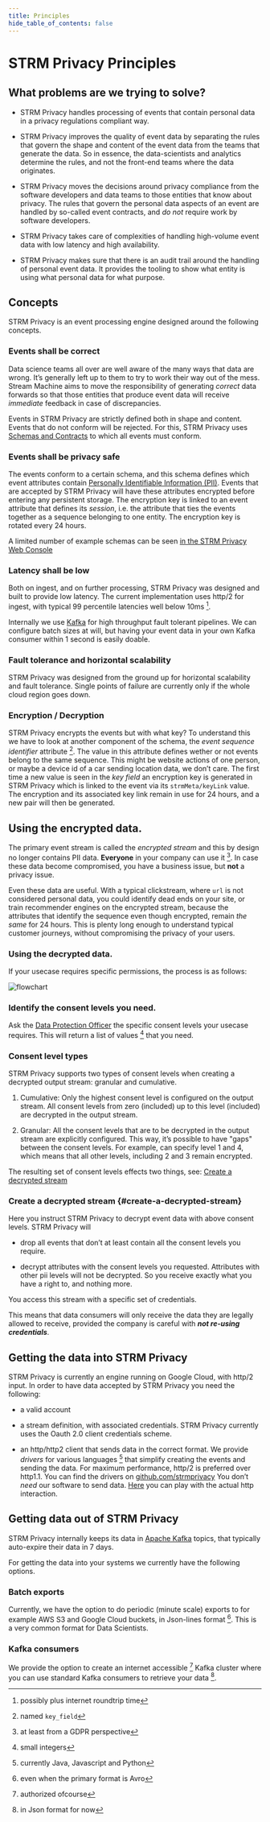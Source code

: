 ```yaml
---
title: Principles
hide_table_of_contents: false
---
```


# STRM Privacy Principles

## What problems are we trying to solve?

-   STRM Privacy handles processing of events that contain personal data
    in a privacy regulations compliant way.

-   STRM Privacy improves the quality of event data by separating the
    rules that govern the shape and content of the event data from the
    teams that generate the data. So in essence, the data-scientists and
    analytics determine the rules, and not the front-end teams where the
    data originates.

-   STRM Privacy moves the decisions around privacy compliance from the
    software developers and data teams to those entities that know about
    privacy. The rules that govern the personal data aspects of an event
    are handled by so-called event contracts, and *do not* require work
    by software developers.

-   STRM Privacy takes care of complexities of handling high-volume
    event data with low latency and high availability.

-   STRM Privacy makes sure that there is an audit trail around the
    handling of personal event data. It provides the tooling to show
    what entity is using what personal data for what purpose.

## Concepts

STRM Privacy is an event processing engine designed around the following
concepts.

### Events shall be correct

Data science teams all over are well aware of the many ways that data
are wrong. It’s generally left up to them to try to work their way out
of the mess. Stream Machine aims to move the responsibility of
generating *correct* data forwards so that those entities that produce
event data will receive *immediate* feedback in case of discrepancies.

Events in STRM Privacy are strictly defined both in shape and content.
Events that do not conform will be rejected. For this, STRM Privacy uses
[Schemas and Contracts](/02-concepts/02-data-contracts/01-schemas-and-contracts.md) to which all events
must conform.

### Events shall be privacy safe

The events conform to a certain schema, and this schema defines which
event attributes contain [Personally Identifiable Information
(PII)](https://en.wikipedia.org/wiki/Personal_data). Events that are
accepted by STRM Privacy will have these attributes encrypted before
entering any persistent storage. The encryption key is linked to an
event attribute that defines its *session*, i.e. the attribute that ties
the events together as a sequence belonging to one entity. The
encryption key is rotated every 24 hours.

A limited number of example schemas can be seen [in the STRM Privacy Web
Console](https://strmprivacy.io/schemas/)

### Latency shall be low

Both on ingest, and on further processing, STRM Privacy was designed and
built to provide low latency. The current implementation uses http/2 for
ingest, with typical 99 percentile latencies well below 10ms [^1].

Internally we use [Kafka](https://kafka.apache.org/) for high throughput
fault tolerant pipelines. We can configure batch sizes at will, but
having your event data in your own Kafka consumer within 1 second is
easily doable.

### Fault tolerance and horizontal scalability

STRM Privacy was designed from the ground up for horizontal scalability
and fault tolerance. Single points of failure are currently only if the
whole cloud region goes down.

### Encryption / Decryption

STRM Privacy encrypts the events but with what key? To understand this
we have to look at another component of the schema, the *event sequence
identifier* attribute [^2]. The value in this attribute defines wether or
not events belong to the same sequence. This might be website actions of
one person, or maybe a device id of a car sending location data, we
don’t care. The first time a new value is seen in the *key field* an
encryption key is generated in STRM Privacy which is linked to the event
via its `strmMeta/keyLink` value. The encryption and its associated key
link remain in use for 24 hours, and a new pair will then be generated.

## Using the encrypted data.

The primary event stream is called the *encrypted stream* and this by
design no longer contains PII data. **Everyone** in your company can use
it [^3]. In case these data become compromised, you have a business
issue, but **not** a privacy issue.

Even these data are useful. With a typical clickstream, where `url` is
not considered personal data, you could identify dead ends on your site,
or train recommender engines on the encrypted stream, because the
attributes that identify the sequence even though encrypted, remain *the
same* for 24 hours. This is plenty long enough to understand typical
customer journeys, without compromising the privacy of your users.

### Using the decrypted data.

If your usecase requires specific permissions, the process is as
follows:

![flowchart](/img/flowchart.png)

### Identify the consent levels you need.

Ask the [Data Protection Officer](https://tinyurl.com/wozhnn5) the
specific consent levels your usecase requires. This will return a list
of values [^4] that you need.

### Consent level types

STRM Privacy supports two types of consent levels when creating a
decrypted output stream: granular and cumulative.

1.  Cumulative: Only the highest consent level is configured on the
    output stream. All consent levels from zero (included) up to this
    level (included) are decrypted in the output stream.

2.  Granular: All the consent levels that are to be decrypted in the
    output stream are explicitly configured. This way, it’s possible to
    have "gaps" between the consent levels. For example, can specify
    level 1 and 4, which means that all other levels, including 2 and 3
    remain encrypted.

The resulting set of consent levels effects two things, see:
[Create a decrypted stream](#create-a-decrypted-stream)

### Create a decrypted stream {#create-a-decrypted-stream}

Here you instruct STRM Privacy to decrypt event data with above consent
levels. STRM Privacy will

-   drop all events that don’t at least contain all the consent levels
    you require.

-   decrypt attributes with the consent levels you requested. Attributes
    with other pii levels will not be decrypted. So you receive exactly
    what you have a right to, and nothing more.

You access this stream with a specific set of credentials.

This means that data consumers will only receive the data they are
legally allowed to receive, provided the company is careful with ***not
re-using credentials***.

## Getting the data into STRM Privacy

STRM Privacy is currently an engine running on Google Cloud, with http/2
input. In order to have data accepted by STRM Privacy you need the
following:

-   a valid account

-   a stream definition, with associated credentials. STRM Privacy
    currently uses the Oauth 2.0 client credentials scheme.

-   an http/http2 client that sends data in the correct format. We
    provide *drivers* for various languages [^5] that simplify creating
    the events and sending the data. For maximum performance, http/2 is
    preferred over http1.1. You can find the drivers on
    [github.com/strmprivacy](https://github.com/strmprivacy) You don’t
    *need* our software to send data.
    [Here](/03-quickstart/01-streaming/sending-curl.md) you can play with the actual
    http interaction.

## Getting data out of STRM Privacy

STRM Privacy internally keeps its data in [Apache
Kafka](https://kafka.apache.org/) topics, that typically auto-expire
their data in 7 days.

For getting the data into your systems we currently have the following
options.

### Batch exports

Currently, we have the option to do periodic (minute scale) exports to
for example AWS S3 and Google Cloud buckets, in Json-lines format [^6]. This is a
very common format for Data Scientists.

### Kafka consumers

We provide the option to create an internet accessible [^7] Kafka cluster
where you can use standard Kafka consumers to retrieve your data [^8].

[^1]: possibly plus internet roundtrip time

[^2]: named `key_field`

[^3]: at least from a GDPR perspective

[^4]: small integers

[^5]: currently Java, Javascript and Python

[^6]: even when the primary format is Avro

[^7]: authorized ofcourse

[^8]: in Json format for now
